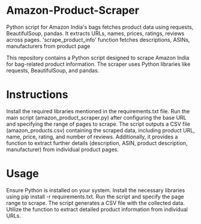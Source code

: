 # Amazon-Product-Scraper
Python script for Amazon India's bags fetches product data using requests, BeautifulSoup, pandas. It extracts URLs, names, prices, ratings, reviews across pages. 'scrape_product_info' function fetches descriptions, ASINs, manufacturers from product page

This repository contains a Python script designed to scrape Amazon India for bag-related product information. The scraper uses Python libraries like requests, BeautifulSoup, and pandas.

# Instructions
Install the required libraries mentioned in the requirements.txt file.
Run the main script (amazon_product_scraper.py) after configuring the base URL and specifying the range of pages to scrape.
The script outputs a CSV file (amazon_products.csv) containing the scraped data, including product URL, name, price, rating, and number of reviews.
Additionally, it provides a function to extract further details (description, ASIN, product description, manufacturer) from individual product pages.

# Usage

Ensure Python is installed on your system.
Install the necessary libraries using pip install -r requirements.txt.
Run the script and specify the page range to scrape.
The script generates a CSV file with the collected data.
Utilize the function to extract detailed product information from individual URLs.
